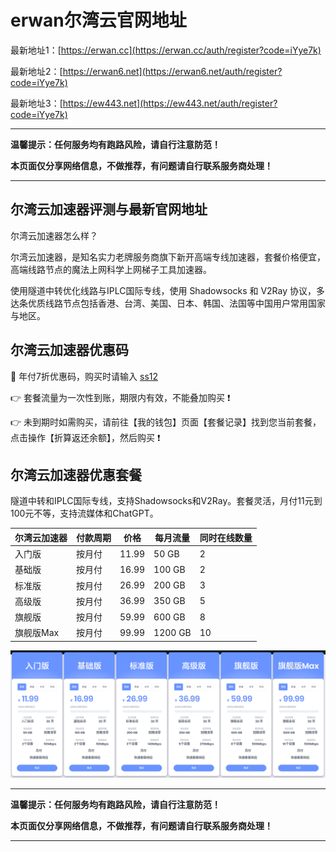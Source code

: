 # erwan尔湾云官网地址

最新地址1：[https://erwan.cc](https://erwan.cc/auth/register?code=iYye7k)

最新地址2：[https://erwan6.net](https://erwan6.net/auth/register?code=iYye7k)

最新地址3：[https://ew443.net](https://ew443.net/auth/register?code=iYye7k)

---

**温馨提示：任何服务均有跑路风险，请自行注意防范！**

**本页面仅分享网络信息，不做推荐，有问题请自行联系服务商处理！**

---

## 尔湾云加速器评测与最新官网地址

尔湾云加速器怎么样？

尔湾云加速器，是知名实力老牌服务商旗下新开高端专线加速器，套餐价格便宜，高端线路节点的魔法上网科学上网梯子工具加速器。

使用隧道中转优化线路与IPLC国际专线，使用 Shadowsocks 和 V2Ray 协议，多达条优质线路节点包括香港、台湾、美国、日本、韩国、法国等中国用户常用国家与地区。

## 尔湾云加速器优惠码

👏 年付7折优惠码，购买时请输入 [ss12](https://erwan.cc/auth/register?code=iYye7k)

👉 套餐流量为一次性到账，期限内有效，不能叠加购买 ❗

👉 未到期时如需购买，请前往【我的钱包】页面【套餐记录】找到您当前套餐，点击操作【折算返还余额】，然后购买 ❗

## 尔湾云加速器优惠套餐

隧道中转和IPLC国际专线，支持Shadowsocks和V2Ray。套餐灵活，月付11元到100元不等，支持流媒体和ChatGPT。

| 尔湾云加速器  | 付款周期 | 价格    | 每月流量    | 同时在线数量 |
|--------|------|-------|---------|--------|
| 入门版    | 按月付  | 11.99 | 50 GB   | 2      |
| 基础版    | 按月付  | 16.99 | 100 GB  | 2      |
| 标准版    | 按月付  | 26.99 | 200 GB  | 3      |
| 高级版    | 按月付  | 36.99 | 350 GB  | 5      |
| 旗舰版    | 按月付  | 59.99 | 600 GB  | 8      |
| 旗舰版Max | 按月付  | 99.99 | 1200 GB | 10     |

[![erwan尔湾云套餐价格](erwan_20241130_175534.png)](https://xuv.cc/out/erwan)

---

**温馨提示：任何服务均有跑路风险，请自行注意防范！**

**本页面仅分享网络信息，不做推荐，有问题请自行联系服务商处理！**

---

